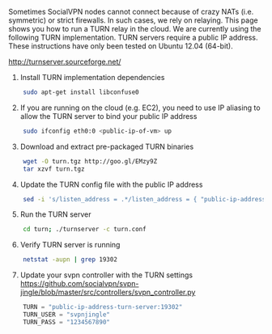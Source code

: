Sometimes SocialVPN nodes cannot connect because of crazy NATs (i.e. symmetric) or strict firewalls. In such cases, we rely on relaying. This page shows you how to run a TURN relay in the cloud. We are currently using the following TURN implementation. TURN servers require a public IP address. These instructions have only been tested on Ubuntu 12.04 (64-bit).

http://turnserver.sourceforge.net/

1. Install TURN implementation dependencies
```bash
    sudo apt-get install libconfuse0
```
2. If you are running on the cloud (e.g. EC2), you need to use IP aliasing to allow the TURN server to bind your public IP address
```bash
    sudo ifconfig eth0:0 <public-ip-of-vm> up
```
3. Download and extract pre-packaged TURN binaries
```bash
    wget -O turn.tgz http://goo.gl/EMzy9Z
    tar xzvf turn.tgz
```
4. Update the TURN config file with the public IP address
```bash
    sed -i 's/listen_address = .*/listen_address = { "public-ip-address" }/g' turn/turn.conf
```
5. Run the TURN server
```bash
    cd turn; ./turnserver -c turn.conf
```
6. Verify TURN server is running
```bash
    netstat -aupn | grep 19302
```
7. Update your svpn controller with the TURN settings https://github.com/socialvpn/svpn-jingle/blob/master/src/controllers/svpn_controller.py
```python
    TURN = "public-ip-address-turn-server:19302"
    TURN_USER = "svpnjingle"
    TURN_PASS = "1234567890"
```